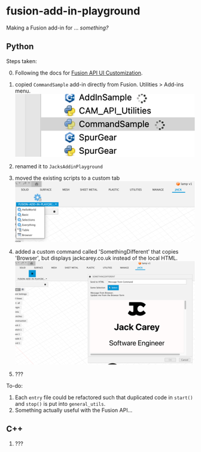 # fusion-add-in-playground
Making a Fusion add-in for ... _something?_

## Python

Steps taken:

0. Following the docs for [Fusion API UI Customization](https://help.autodesk.com/view/fusion360/ENU/?guid=GUID-F31C76F0-8C74-4343-904C-68FDA9BB8B4C).

1. copied `CommandSample` add-in directly from Fusion. Utilities > Add-ins menu. ![CommandSample in the UI](docs/CommandSampleSelection.png)
2. renamed it to `JacksAddinPlayground`
3. moved the existing scripts to a custom tab ![custom tab](docs/custom%20toolbar%20tab.png)
4. added a custom command called 'SomethingDifferent' that copies 'Browser', but displays jackcarey.co.uk instead of the local HTML. ![external content](docs/external%20HTML%20content.png)
5. ???

To-do: 

1. Each `entry` file could be refactored such that duplicated code in `start()` and `stop()` is put into `general_utils`.
2. Something actually useful with the Fusion API...

## C++

1. ???